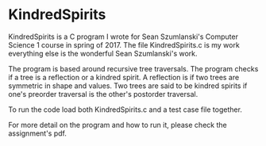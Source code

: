 # KindredSpirits

KindredSpirits is a C program I wrote for Sean Szumlanski's Computer Science 1 course in spring of 2017. The file KindredSpirits.c is my work everything else is the wonderful Sean Szumlanski's work. 

The program is based around recursive tree traversals. The program checks if a tree is a reflection or a kindred spirit. A reflection is if two trees are symmetric in shape and values. Two trees are said to be kindred spirits if one's preorder traversal is the other's postorder traversal.

To run the code load both KindredSpirits.c and a test case file together.

For more detail on the program and how to run it, please check the assignment's pdf.

